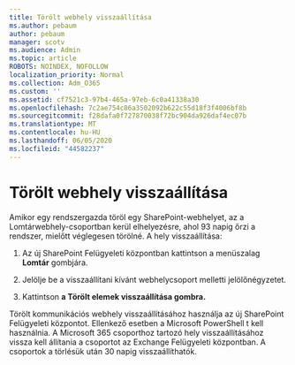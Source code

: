 ```yaml
---
title: Törölt webhely visszaállítása
ms.author: pebaum
author: pebaum
manager: scotv
ms.audience: Admin
ms.topic: article
ROBOTS: NOINDEX, NOFOLLOW
localization_priority: Normal
ms.collection: Adm_O365
ms.custom: ''
ms.assetid: cf7521c3-97b4-465a-97eb-6c0a41338a30
ms.openlocfilehash: 7c2ae754c86a3502092b622c55d18f3f4006bf8b
ms.sourcegitcommit: f28dafa0f727870038f72bc904da926daf4ec07b
ms.translationtype: MT
ms.contentlocale: hu-HU
ms.lasthandoff: 06/05/2020
ms.locfileid: "44582237"
---
```

# <a name="restore-a-deleted-site"></a>Törölt webhely visszaállítása

Amikor egy rendszergazda töröl egy SharePoint-webhelyet, az a Lomtárwebhely-csoportban kerül elhelyezésre, ahol 93 napig őrzi a rendszer, mielőtt véglegesen törölné. A hely visszaállítása:
  
1. Az új SharePoint Felügyeleti központban kattintson a menüszalag **Lomtár** gombjára. 
    
2. Jelölje be a visszaállítani kívánt webhelycsoport melletti jelölőnégyzetet.
    
3. Kattintson **a Törölt elemek visszaállítása gombra.**
    
Törölt kommunikációs webhely visszaállításához használja az új SharePoint Felügyeleti központot. Ellenkező esetben a Microsoft PowerShell t kell használnia. A Microsoft 365 csoporthoz tartozó hely visszaállításához vissza kell állítania a csoportot az Exchange Felügyeleti központban. A csoportok a törlésük után 30 napig visszaállíthatók.
  


